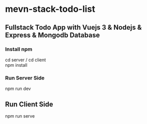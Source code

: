 # mevn-stack-todo-list

## Fullstack Todo App with Vuejs 3 & Nodejs & Express & Mongodb Database

### Install npm
cd server / 
cd client </br>
npm install </br>
### Run Server Side
 npm run dev
## Run Client Side
npm run serve
